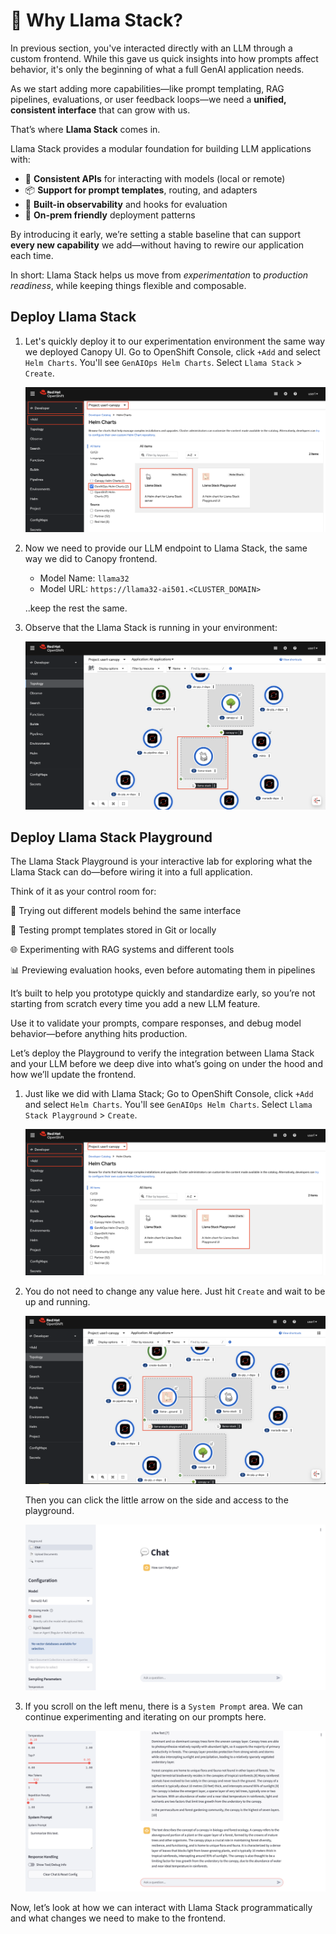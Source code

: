 # 🦙 Why Llama Stack?

In previous section, you've interacted directly with an LLM through a custom frontend. While this gave us quick insights into how prompts affect behavior, it's only the beginning of what a full GenAI application needs.

As we start adding more capabilities—like prompt templating, RAG pipelines, evaluations, or user feedback loops—we need a **unified, consistent interface** that can grow with us.

That’s where **Llama Stack** comes in.

Llama Stack provides a modular foundation for building LLM applications with:

* 🔌 **Consistent APIs** for interacting with models (local or remote)
* 📦 **Support for prompt templates**, routing, and adapters
* 🧠 **Built-in observability** and hooks for evaluation
* 🔐 **On-prem friendly** deployment patterns

By introducing it early, we’re setting a stable baseline that can support **every new capability** we add—without having to rewire our application each time.

In short: Llama Stack helps us move from *experimentation* to *production readiness*, while keeping things flexible and composable.


## Deploy Llama Stack

1. Let's quickly deploy it to our experimentation environment the same way we deployed Canopy UI. Go to OpenShift Console, click `+Add` and select `Helm Charts`. You'll see `GenAIOps Helm Charts`. Select `Llama Stack` > `Create`.

    ![llama-stack-helmchart.png](./images/llama-stack-helmchart.png)

2. Now we need to provide our LLM endpoint to Llama Stack, the same way we did to Canopy frontend.

    - Model Name: `llama32`
    - Model URL: `https://llama32-ai501.<CLUSTER_DOMAIN>`

    ..keep the rest the same.

3. Observe that the Llama Stack is running in your environment:

    ![llama-stack-ocp.png](./images/llama-stack-ocp.png)

## Deploy Llama Stack Playground

The Llama Stack Playground is your interactive lab for exploring what the Llama Stack can do—before wiring it into a full application.

Think of it as your control room for:

🔧 Trying out different models behind the same interface

🧵 Testing prompt templates stored in Git or locally

🌐 Experimenting with RAG systems and different tools

📊 Previewing evaluation hooks, even before automating them in pipelines

It’s built to help you prototype quickly and standardize early, so you’re not starting from scratch every time you add a new LLM feature.

Use it to validate your prompts, compare responses, and debug model behavior—before anything hits production.

Let’s deploy the Playground to verify the integration between Llama Stack and your LLM before we deep dive into what’s going on under the hood and how we’ll update the frontend.

1. Just like we did with Llama Stack; Go to OpenShift Console, click `+Add` and select `Helm Charts`. You'll see `GenAIOps Helm Charts`. Select `Llama Stack Playground` > `Create`.

    ![llama-stack-playground-helmchart.png](./images/llama-stack-playground-helmchart.png)

2. You do not need to change any value here. Just hit `Create` and wait to be up and running. 

    ![llama-satck-playground-ocp.png](./images/llama-stack-playground-ocp.png)

    Then you can click the little arrow on the side and access to the playground.

    ![llama-stack-playground.png](./images/llama-stack-playground.png)

3. If you scroll on the left menu, there is a `System Prompt` area. We can continue experimenting and iterating on our prompts here.

    ![llama-stack-playground-summary.png](./images/llama-stack-playground-summary.png)

Now, let’s look at how we can interact with Llama Stack programmatically and what changes we need to make to the frontend.
